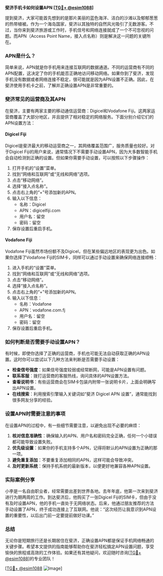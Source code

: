 **斐济手机卡如何设置APN [[TG💪+ @esim1088](https://t.me/s/esim1088)]**

提到斐济，大家可能首先想到的是那片美丽的蓝色海洋、洁白的沙滩以及郁郁葱葱的热带植被。作为一个海岛国家，斐济以其独特的自然风光吸引了无数游客。不过，当你来到斐济旅游或工作时，手机信号和网络连接就成了一个不可忽视的问题。而APN（Access Point Name，接入点名称）则是解决这一问题的关键所在。

### APN是什么？

简单来说，APN就是你手机用来连接互联网的数据通道。不同的运营商有不同的APN配置，这决定了你的手机能否正确地访问移动网络。如果你到了斐济，发现手机没有数据或者网络连接不稳定，很可能就是因为APN设置不正确。因此，在斐济使用手机卡之前，了解并正确设置APN是非常重要的。

### 斐济常见的运营商及其APN

在斐济，主要有两家主要的移动通信运营商：Digicel和Vodafone Fiji。这两家运营商覆盖了大部分地区，并且提供了相对稳定的网络服务。下面分别介绍它们的APN设置方法：

#### Digicel Fiji
Digicel是斐济最大的移动运营商之一，其网络覆盖范围广，服务质量也较好。对于Digicel Fiji的用户来说，通常情况下不需要手动设置APN，因为大多数智能手机会自动检测到正确的设置。但如果你需要手动设置，可以按照以下步骤操作：

1. 打开手机的“设置”菜单。
2. 找到“网络和互联网”或“无线和网络”选项。
3. 点击“移动网络”。
4. 选择“接入点名称”。
5. 点击右上角的“+”号添加新的APN。
6. 输入以下信息：
   - 名称：Digicel
   - APN：digicelfiji.com
   - 用户名：留空
   - 密码：留空
7. 保存设置后重启手机。

#### Vodafone Fiji
Vodafone Fiji虽然市场份额不及Digicel，但在某些偏远地区的表现更为出色。如果你选择了Vodafone Fiji的SIM卡，同样可以通过手动设置来确保网络连接顺畅：

1. 进入手机的“设置”菜单。
2. 找到“网络和互联网”或“无线和网络”选项。
3. 点击“移动网络”。
4. 选择“接入点名称”。
5. 点击右上角的“+”号添加新的APN。
6. 输入以下信息：
   - 名称：Vodafone
   - APN：vodafone.com.fj
   - 用户名：留空
   - 密码：留空
7. 保存设置后重启手机。

### 如何判断是否需要手动设置APN？

有时候，即使你选择了正确的运营商，手机也可能无法自动获取正确的APN设置。这时你可以尝试以下几种方法来判断是否需要手动设置：

- **检查信号强度**：如果信号强度较弱或经常断网，可能是APN设置有问题。
- **联系客服**：拨打运营商的客服热线，询问具体的APN设置方法。
- **查看说明书**：有些运营商会在SIM卡包装内附带一张说明卡片，上面会明确写出APN设置。
- **在线搜索**：利用搜索引擎输入关键词如“斐济 Digicel APN 设置”，通常能找到很多网友分享的经验。

### 设置APN时需要注意的事项

在设置APN的过程中，有一些细节需要注意，以避免出现不必要的麻烦：

1. **核对信息准确性**：确保输入的APN、用户名和密码完全正确，任何一个小错误都可能导致设置失败。
2. **优先级设置**：如果你的手机支持多个APN，记得将默认的APN设置为正确的那一项。
3. **避免重复添加**：不要重复添加相同的APN，这样可能会导致冲突。
4. **及时更新系统**：保持手机系统的最新版本，以便更好地兼容各种APN设置。

### 实际案例分享

小李是一名自由职业者，经常需要出差到世界各地。去年年底，他第一次来到斐济进行为期两周的工作。到达斐济后，他购买了一张Digicel Fiji的SIM卡，但由于没有及时设置APN，他的手机一直处于无网络状态。后来，他通过朋友推荐的方法手动设置了APN，终于成功连接上了互联网。他说：“这次经历让我意识到APN设置的重要性，以后出门前一定要提前做好功课。”

### 总结

无论你是短期旅行还是长期居住在斐济，正确设置APN都是保证手机网络畅通的关键步骤。希望本文提供的指南能够帮助你在斐济轻松搞定APN设置问题，享受愉快的旅程或高效的工作体验。如果还有其他疑问，欢迎随时咨询[[TG💪+ @esim1088](https://t.me/s/esim1088)]的专业团队！

[[TG💪+ @esim1088](https://t.me/s/esim1088) ![Image](https://i.postimg.cc/4NQfJmqS/Snipaste-2025-05-13-00-14-12.png)]